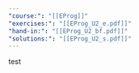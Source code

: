 ```yaml
---
"course:": "[[EProg]]"
"exercises:": "[[EProg_U2_e.pdf]]"
"hand-in:": "[[EProg_U2_bf.pdf]]"
"solutions:": "[[EProg_U2_s.pdf]]"
---
```


test